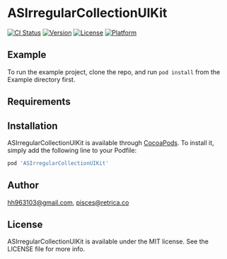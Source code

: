 # ASIrregularCollectionUIKit

[![CI Status](http://img.shields.io/travis/hh963103@gmail.com/ASIrregularCollectionUIKit.svg?style=flat)](https://travis-ci.org/hh963103@gmail.com/ASIrregularCollectionUIKit)
[![Version](https://img.shields.io/cocoapods/v/ASIrregularCollectionUIKit.svg?style=flat)](http://cocoapods.org/pods/ASIrregularCollectionUIKit)
[![License](https://img.shields.io/cocoapods/l/ASIrregularCollectionUIKit.svg?style=flat)](http://cocoapods.org/pods/ASIrregularCollectionUIKit)
[![Platform](https://img.shields.io/cocoapods/p/ASIrregularCollectionUIKit.svg?style=flat)](http://cocoapods.org/pods/ASIrregularCollectionUIKit)

## Example

To run the example project, clone the repo, and run `pod install` from the Example directory first.

## Requirements

## Installation

ASIrregularCollectionUIKit is available through [CocoaPods](http://cocoapods.org). To install
it, simply add the following line to your Podfile:

```ruby
pod 'ASIrregularCollectionUIKit'
```

## Author

hh963103@gmail.com, pisces@retrica.co

## License

ASIrregularCollectionUIKit is available under the MIT license. See the LICENSE file for more info.
